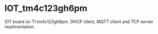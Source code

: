 # IOT_tm4c123gh6pm
IOT board on TI tm4c123gh6pm. DHCP client, MQTT client and TCP server implimentation.
